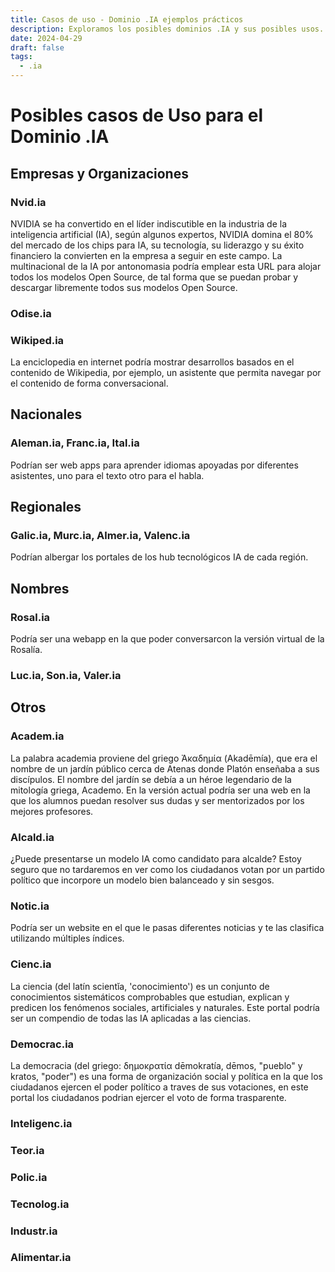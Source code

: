 ```yaml
---
title: Casos de uso - Dominio .IA ejemplos prácticos
description: Exploramos los posibles dominios .IA y sus posibles usos.
date: 2024-04-29
draft: false
tags:
  - .ia
---
```


# Posibles casos de Uso para el Dominio .IA

## Empresas y Organizaciones

### Nvid.ia

NVIDIA se ha convertido en el líder indiscutible en la industria de la inteligencia artificial (IA), según algunos expertos, NVIDIA domina el 80% del mercado de los chips para IA, su tecnología, su liderazgo y su éxito financiero la convierten en la empresa a seguir en este campo. La multinacional de la IA por antonomasia podría emplear esta URL para alojar todos los modelos Open Source, de tal forma que se puedan probar y descargar libremente todos sus modelos Open Source.

### Odise.ia

### Wikiped.ia

La enciclopedia en internet podría mostrar desarrollos basados en el contenido de Wikipedia, por ejemplo, un asistente que permita navegar por el contenido de forma conversacional.

## Nacionales

### Aleman.ia, Franc.ia, Ital.ia

Podrían ser web apps para aprender idiomas apoyadas por diferentes asistentes, uno para el texto otro para el habla.

## Regionales

### Galic.ia, Murc.ia, Almer.ia, Valenc.ia

Podrían albergar los portales de los hub tecnológicos IA de cada región.

## Nombres

### Rosal.ia

Podría ser una webapp en la que poder conversarcon la versión virtual de la Rosalía.

### Luc.ia, Son.ia, Valer.ia

## Otros

### Academ.ia

La palabra academia proviene del griego Ἀκαδημία (Akadēmía), que era el nombre de un jardín público cerca de Atenas donde Platón enseñaba a sus discípulos. El nombre del jardín se debía a un héroe legendario de la mitología griega, Academo. En la versión actual podría ser una web en la que los alumnos puedan resolver sus dudas y ser mentorizados por los mejores profesores.

### Alcald.ia

¿Puede presentarse un modelo IA como candidato para alcalde? Estoy seguro que no tardaremos en ver como los ciudadanos votan por un partido político que incorpore un modelo bien balanceado y sin sesgos.

### Notic.ia

Podría ser un website en el que le pasas diferentes noticias y te las clasifica utilizando múltiples índices.

### Cienc.ia

La ciencia (del latín scientĭa, 'conocimiento') es un conjunto de conocimientos sistemáticos comprobables que estudian, explican y predicen los fenómenos sociales, artificiales y naturales. Este portal podría ser un compendio de todas las IA aplicadas a las ciencias.

### Democrac.ia

La democracia (del griego: δημοκρατία dēmokratía, dēmos, "pueblo" y kratos, "poder") es una forma de organización social y política en la que los ciudadanos ejercen el poder político a traves de sus votaciones, en este portal los ciudadanos podrian ejercer el voto de forma trasparente.

### Inteligenc.ia

### Teor.ia

### Polic.ia

### Tecnolog.ia

### Industr.ia

### Alimentar.ia

